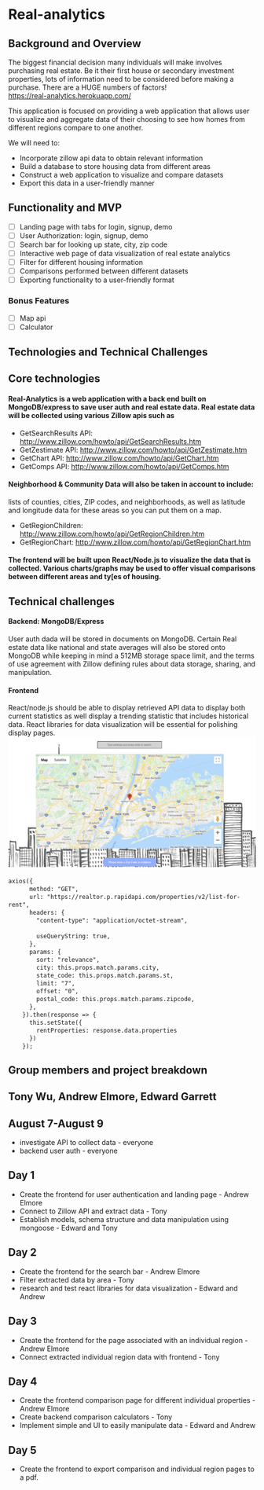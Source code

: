 # Real-analytics

## Background and Overview

The biggest financial decision many individuals will make involves purchasing real estate. Be it their first house or secondary investment properties, lots of information need to be considered before making a purchase. There are a HUGE numbers of factors! \
https://real-analytics.herokuapp.com/

This application is focused on providing a web application that allows user to visualize and aggregate data of their choosing to see how homes from different regions compare to one another. 

We will need to: 
* Incorporate zillow api data to obtain relevant information
* Build a database to store housing data from different areas
* Construct a web application to visualize and compare datasets
* Export this data in a user-friendly manner

## Functionality and MVP

- [ ] Landing page with tabs for login, signup, demo
- [ ] User Authorization: login, signup, demo
- [ ] Search bar for looking up state, city, zip code
- [ ] Interactive web page of data visualization of real estate analytics
- [ ] Filter for different housing information
- [ ] Comparisons performed between different datasets
- [ ] Exporting functionality to a user-friendly format

### Bonus Features
- [ ] Map api
- [ ] Calculator

## Technologies and Technical Challenges

## Core technologies
#### Real-Analytics is a web application with a back end built on MongoDB/express to save user auth and real estate data. Real estate data will be collected using various Zillow apis such as 
* GetSearchResults API: http://www.zillow.com/howto/api/GetSearchResults.htm
* GetZestimate API: http://www.zillow.com/howto/api/GetZestimate.htm
* GetChart API: http://www.zillow.com/howto/api/GetChart.htm
* GetComps API: http://www.zillow.com/howto/api/GetComps.htm 

#### Neighborhood & Community Data will also be taken in account to include:
lists of counties, cities, ZIP codes, and neighborhoods, as well as latitude and longitude data for these areas so you can put them on a map.

* GetRegionChildren: http://www.zillow.com/howto/api/GetRegionChildren.htm
* GetRegionChart: http://www.zillow.com/howto/api/GetRegionChart.htm

#### The frontend will be built upon React/Node.js to visualize the data that is collected. Various charts/graphs may be used to offer visual comparisons between different areas and ty[es of housing.

## Technical challenges

#### Backend: MongoDB/Express
User auth dada will be stored in documents on MongoDB. Certain Real estate data like national and state averages will also be stored onto MongoDB while keeping in mind a 512MB storage space limit, and the terms of use agreement with Zillow defining rules about data storage, sharing, and manipulation.

#### Frontend
React/node.js should be able to display retrieved API data to display both current statistics as well display a trending statistic that includes historical data. React libraries for data visualization will be essential for polishing display pages.
![GitHub Logo](./ra-pa.png)
```
axios({
      method: "GET",
      url: "https://realtor.p.rapidapi.com/properties/v2/list-for-rent",
      headers: {
        "content-type": "application/octet-stream",
        
        useQueryString: true,
      },
      params: {
        sort: "relevance",
        city: this.props.match.params.city,
        state_code: this.props.match.params.st,
        limit: "7",
        offset: "0",
        postal_code: this.props.match.params.zipcode,
      },
    }).then(response => {
      this.setState({
        rentProperties: response.data.properties
      })
    });

```

## Group members and project breakdown

## Tony Wu, Andrew Elmore, Edward Garrett

## August 7-August 9
- investigate API to collect data - everyone
- backend user auth - everyone


## Day 1
* Create the frontend for user authentication and landing page - Andrew Elmore
* Connect to Zillow API and extract data - Tony 
* Establish models, schema structure and data manipulation using mongoose - Edward and Tony
## Day 2
* Create the frontend for the search bar - Andrew Elmore
* Filter extracted data by area - Tony
* research and test react libraries for data visualization - Edward and Andrew
## Day 3
* Create the frontend for the page associated with an individual region - Andrew Elmore
* Connect extracted individual region data with frontend - Tony
## Day 4
* Create the frontend comparison page for different individual properties - Andrew Elmore
* Create backend comparison calculators - Tony
* Implement simple and UI to easily manipulate data - Edward and Andrew
## Day 5
* Create the frontend to export comparison and individual region pages to a pdf.

